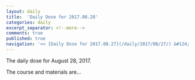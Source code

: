 ```yaml
---
layout: daily
title:  'Daily Dose for 2017.08.28'
categories: daily
excerpt_separator: <!--more-->
comments: true
published: true
navigation: '<< [Daily Dose for 2017.08.27](/daily/2017/08/27/) &#124; [Aug 2017](/daily/2017/08/) &#124; [2017](/daily/2017/) &#124; [Daily Dose for 2017.08.29](/daily/2017/08/29/) >>'
---
```

The daily dose for August 28, 2017.

<!--more-->

The course and materials are...
